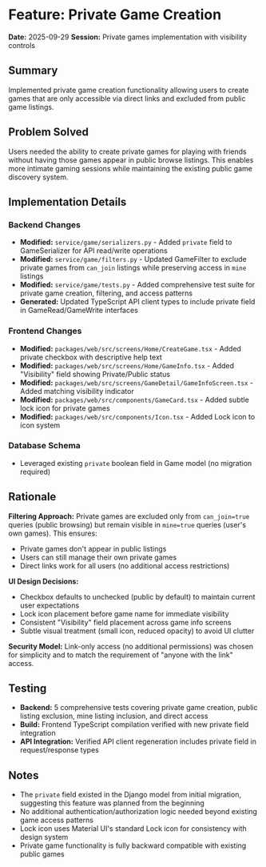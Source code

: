 # Feature: Private Game Creation

**Date:** 2025-09-29
**Session:** Private games implementation with visibility controls

## Summary
Implemented private game creation functionality allowing users to create games that are only accessible via direct links and excluded from public game listings.

## Problem Solved
Users needed the ability to create private games for playing with friends without having those games appear in public browse listings. This enables more intimate gaming sessions while maintaining the existing public game discovery system.

## Implementation Details

### Backend Changes
- **Modified:** `service/game/serializers.py` - Added `private` field to GameSerializer for API read/write operations
- **Modified:** `service/game/filters.py` - Updated GameFilter to exclude private games from `can_join` listings while preserving access in `mine` listings
- **Modified:** `service/game/tests.py` - Added comprehensive test suite for private game creation, filtering, and access patterns
- **Generated:** Updated TypeScript API client types to include private field in GameRead/GameWrite interfaces

### Frontend Changes
- **Modified:** `packages/web/src/screens/Home/CreateGame.tsx` - Added private checkbox with descriptive help text
- **Modified:** `packages/web/src/screens/Home/GameInfo.tsx` - Added "Visibility" field showing Private/Public status
- **Modified:** `packages/web/src/screens/GameDetail/GameInfoScreen.tsx` - Added matching visibility indicator
- **Modified:** `packages/web/src/components/GameCard.tsx` - Added subtle lock icon for private games
- **Modified:** `packages/web/src/components/Icon.tsx` - Added Lock icon to icon system

### Database Schema
- Leveraged existing `private` boolean field in Game model (no migration required)

## Rationale

**Filtering Approach:** Private games are excluded only from `can_join=true` queries (public browsing) but remain visible in `mine=true` queries (user's own games). This ensures:
- Private games don't appear in public listings
- Users can still manage their own private games
- Direct links work for all users (no additional access restrictions)

**UI Design Decisions:**
- Checkbox defaults to unchecked (public by default) to maintain current user expectations
- Lock icon placement before game name for immediate visibility
- Consistent "Visibility" field placement across game info screens
- Subtle visual treatment (small icon, reduced opacity) to avoid UI clutter

**Security Model:** Link-only access (no additional permissions) was chosen for simplicity and to match the requirement of "anyone with the link" access.

## Testing
- **Backend:** 5 comprehensive tests covering private game creation, public listing exclusion, mine listing inclusion, and direct access
- **Build:** Frontend TypeScript compilation verified with new private field integration
- **API Integration:** Verified API client regeneration includes private field in request/response types

## Notes
- The `private` field existed in the Django model from initial migration, suggesting this feature was planned from the beginning
- No additional authentication/authorization logic needed beyond existing game access patterns
- Lock icon uses Material UI's standard Lock icon for consistency with design system
- Private game functionality is fully backward compatible with existing public games
